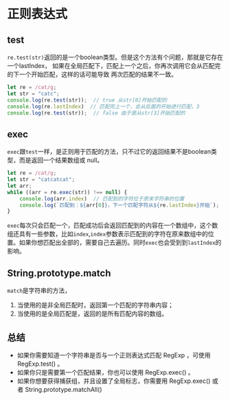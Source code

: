 # 正则表达式




## test
`re.test(str)`返回的是一个boolean类型。但是这个方法有个问题，那就是它存在一个lastIndex，
如果在全局匹配下，匹配上一个之后，你再次调用它会从匹配完的下一个开始匹配，这样的话可能导致
两次匹配的结果不一致。
```js
let re = /cat/g;
let str = "catc";
console.log(re.test(str));  // true 从str[0]开始匹配的
console.log(re.lastIndex)  // 匹配完上一个，会从后面的开始进行匹配，3
console.log(re.test(str));  // false 由于是从str[3]开始匹配的
```


## exec
`exec`跟`test`一样，是正则用于匹配的方法，只不过它的返回结果不是boolean类型，而是返回一个结果数组或 null。
```js
let re = /cat/g;
let str = "catcatcat";
let arr;
while ((arr = re.exec(str)) !== null) {
    console.log(arr.index)  // 匹配到的字符位于原来字符串的位置
    console.log(`匹配到：${arr[0]}，下一个匹配字符从${re.lastIndex}开始`);
}
```
`exec`每次只会匹配一个，匹配成功后会返回匹配到的内容在一个数组中，这个数组还具有一些参数，比如`index`,`index`参数表示匹配到的字符在原来数组中的位置。如果你想匹配出全部的，需要自己去遍历。同时`exec`也会受到到`lastIndex`的影响。


## String.prototype.match
`match`是字符串的方法，
1. 当使用的是非全局匹配时，返回第一个匹配的字符串内容；
2. 当使用的是全局匹配是，返回的是所有匹配内容的数组。



## 总结
* 如果你需要知道一个字符串是否与一个正则表达式匹配 RegExp ，可使用 RegExp.test() 。
* 如果你只是需要第一个匹配结果，你也可以使用 RegExp.exec() 。
* 如果你想要获得捕获组，并且设置了全局标志，你需要用 RegExp.exec()  或者  String.prototype.matchAll()